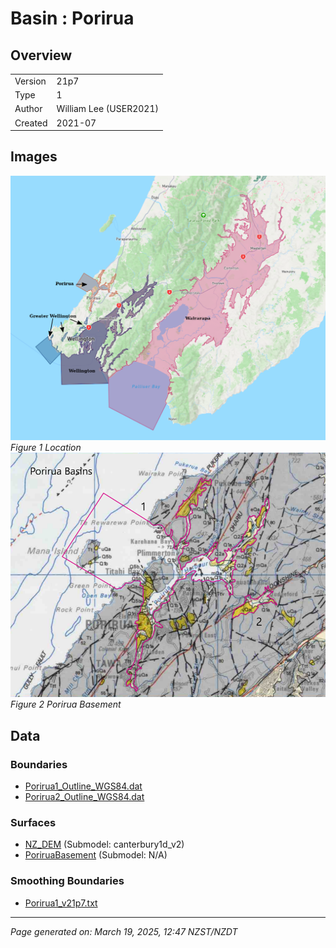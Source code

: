 # Basin : Porirua

## Overview
|         |                     |
|---------|---------------------|
| Version | 21p7           |
| Type    | 1        |
| Author  | William Lee (USER2021)            |
| Created | 2021-07           |


## Images
![](../images/basins/NI_south.png)
*Figure 1 Location*
![](../images/basins/porirua_outline.png)
*Figure 2 Porirua Basement*

## Data
### Boundaries
- [Porirua1_Outline_WGS84.dat](../../velocity_modelling/Data/Basins/Greater_Wellington_and_Porirua/v21p7/Porirua1_Outline_WGS84.dat)
- [Porirua2_Outline_WGS84.dat](../../velocity_modelling/Data/Basins/Greater_Wellington_and_Porirua/v21p7/Porirua2_Outline_WGS84.dat)

### Surfaces
- [NZ_DEM](../../velocity_modelling/Data/DEM/NZ_DEM_HD.in) (Submodel: canterbury1d_v2)
- [PoriruaBasement](../../velocity_modelling/Data/Basins/Greater_Wellington_and_Porirua/v21p7/Porirua_Elevation_WGS84.in) (Submodel: N/A)

### Smoothing Boundaries
- [Porirua1_v21p7.txt](../../velocity_modelling/Data/Boundaries/Smoothing/Porirua1_v21p7.txt)

---
*Page generated on: March 19, 2025, 12:47 NZST/NZDT*
